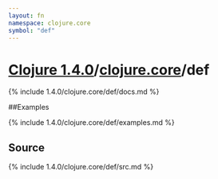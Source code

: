 ```yaml
---
layout: fn
namespace: clojure.core
symbol: "def"
---
```


# [Clojure 1.4.0](../../)/[clojure.core](../)/def

{% include 1.4.0/clojure.core/def/docs.md %}

##Examples

{% include 1.4.0/clojure.core/def/examples.md %}
## Source
{% include 1.4.0/clojure.core/def/src.md %}


